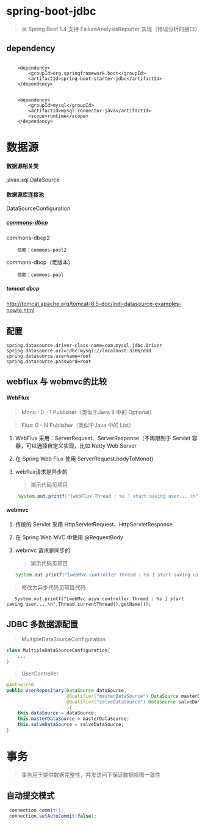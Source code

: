 # spring-boot-jdbc

> 从 Spring Boot 1.4 支持 FailureAnalysisReporter 实现（错误分析的接口）



## dependency
```properties

	<dependency>
        <groupId>org.springframework.boot</groupId>
        <artifactId>spring-boot-starter-jdbc</artifactId>
	</dependency>


    <dependency>
        <groupId>mysql</groupId>
        <artifactId>mysql-connector-java</artifactId>
        <scope>runtime</scope>
    </dependency>
```
# 数据源

#### 数据源相关类
javax.sql.DataSource

#### 数据源库连接池

DataSourceConfiguration

##### [commons-dbcp](http://commons.apache.org/proper/commons-dbcp/)
   commons-dbcp2 
   
        依赖：commons-pool2
   
   
   commons-dbcp（老版本）
   
        依赖：commons-pool 

##### tomcat dbcp
http://tomcat.apache.org/tomcat-8.5-doc/jndi-datasource-examples-howto.html

## 配置

```properties
spring.datasource.driver-class-name=com.mysql.jdbc.Driver
spring.datasource.url=jdbc:mysql://localhost:3306/ddd
spring.datasource.username=root
spring.datasource.password=root
```

## webflux 与 webmvc的比较

#### WebFlux

>  Mono : 0 - 1 Publisher（类似于Java 8 中的 Optional）
  
>  Flux:     0 - N Publisher（类似于Java 中的 List）

 1. WebFlux 采用：ServerRequest、ServerResponse（不再限制于 Servlet 容器，可以选择自定义实现，比如 Netty Web Server
 
 2. 在 Spring Web Flux 使用 ServerRequest.bodyToMono()
 
 3. webflux请求是异步的
 
     > 演示代码见项目
     
     ```java
      System.out.printf("[webFlux Thread : %s ] start saving user....\n",Thread.currentThread().getName());

     ```
  
  
#### webmvc  

 1. 传统的 Servlet 采用 HttpServletRequest、HttpServletResponse
  
 2. 在 Spring Web MVC 中使用 @RequestBody

 3. webmvc 请求是同步的
 
    > 演示代码见项目
       ```java
       System.out.printf("[webMvc controller Thread : %s ] start saving user....\n",Thread.currentThread().getName());
       ```
          
   >  修改为异步代码见项目代码
    
       System.out.printf("[webMvc asyn controller Thread : %s ] start saving user....\n",Thread.currentThread().getName());

## JDBC 多数据源配置

> MultipleDataSourceConfiguration 

```java
class MultipleDataSourceConfiguration{
    ...
}
```


> UserController 
```java
@Autowired
public UserRepository(DataSource dataSource,
                      @Qualifier("masterDataSource") DataSource masterDataSource,
                      @Qualifier("salveDataSource") DataSource salveDataSource
                      ){
    this.dataSource = dataSource;
    this.masterDataSource = masterDataSource;
    this.salveDataSource = salveDataSource;
}
```

# 事务

> 事务用于提供数据完整性，并发访问下保证数据视图一致性

## 自动提交模式

```java
 connection.commit(); 
 connection.setAutoCommit(false);
```




      
